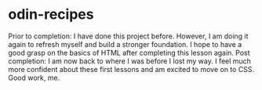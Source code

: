 # odin-recipes
Prior to completion: I have done this project before. However, I am doing it again to refresh myself and build a stronger foundation. I hope to have a good grasp on the basics of HTML after completing this lesson again. 
Post completion: I am now back to where I was before I lost my way. I feel much more confident about these first lessons and am excited to move on to CSS. Good work, me. 